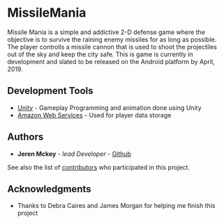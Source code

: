# MissileMania
Missile Mania is a simple and addictive 2-D defense game where the objective is to survive the raining enemy missiles for as long as possible. The player controlls a missile cannon that is used to shoot the projectiles out of the sky and keep the city safe. This is game is currently in development and slated to be released on the Android platform by April, 2019. 

## Development Tools

* [Unity](https://unity3d.com/) - Gameplay Programming and animation done using Unity
* [Amazon Web Services](https://aws.amazon.com/) - Used for player data storage

## Authors

* **Jeren Mckey** - *lead Developer* - [Github](https://github.com/Jeren-Mckey)

See also the list of [contributors](https://github.com/your/project/contributors) who participated in this project.

## Acknowledgments

* Thanks to Debra Caires and James Morgan for helping me finish this project
